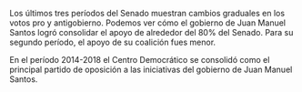 ﻿Los últimos tres períodos del Senado muestran cambios graduales en los votos pro y antigobierno. Podemos ver cómo el gobierno de <span id="TODOS1">Juan Manuel Santos logró consolidar el apoyo de alrededor del 80% del Senado</span>. Para su segundo período, el apoyo de su coalición fues menor.

En el período 2014-2018 <span id="CD2">el Centro Democrático se consolidó como el principal partido de oposición</span> a las iniciativas del gobierno de Juan Manuel Santos.
<!--stackedit_data:
eyJoaXN0b3J5IjpbLTE1MDk0Mjk3NTQsLTY5NTM4ODc0MV19
-->
